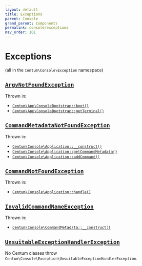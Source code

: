 ```yaml
---
layout: default
title: Exceptions
parent: Console
grand_parent: Components
permalink: console/exceptions
nav_order: 101
---
```




# Exceptions

(all in the `Centum\Console\Exception` namespace)



## [`ArgvNotFoundException`](https://github.com/SidRoberts/centum/blob/main/src/Console/Exception/ArgvNotFoundException.php)

Thrown in:

- [`Centum\App\ConsoleBootstrap::boot()`](https://github.com/SidRoberts/centum/blob/main/src/App/ConsoleBootstrap.php#L24)
- [`Centum\App\ConsoleBootstrap::getTerminal()`](https://github.com/SidRoberts/centum/blob/main/src/App/ConsoleBootstrap.php#L37)



## [`CommandMetadataNotFoundException`](https://github.com/SidRoberts/centum/blob/main/src/Console/Exception/CommandMetadataNotFoundException.php)

Thrown in:

- [`Centum\Console\Application::__construct()`](https://github.com/SidRoberts/centum/blob/main/src/Console/Application.php#L36)
- [`Centum\Console\Application::getCommandMetadata()`](https://github.com/SidRoberts/centum/blob/main/src/Console/Application.php#L50)
- [`Centum\Console\Application::addCommand()`](https://github.com/SidRoberts/centum/blob/main/src/Console/Application.php#L70)



## [`CommandNotFoundException`](https://github.com/SidRoberts/centum/blob/main/src/Console/Exception/CommandNotFoundException.php)

Thrown in:

- [`Centum\Console\Application::handle()`](https://github.com/SidRoberts/centum/blob/main/src/Console/Application.php#L97)



## [`InvalidCommandNameException`](https://github.com/SidRoberts/centum/blob/main/src/Console/Exception/InvalidCommandNameException.php)

Thrown in:

- [`Centum\Console\CommandMetadata::__construct()`](https://github.com/SidRoberts/centum/blob/main/src/Console/CommandMetadata.php#L14)



## [`UnsuitableExceptionHandlerException`](https://github.com/SidRoberts/centum/blob/main/src/Console/Exception/UnsuitableExceptionHandlerException.php)

No Centum classes throw `Centum\Console\Exception\UnsuitableExceptionHandlerException`.
